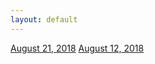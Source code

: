 ```yaml
---
layout: default
---
```


[August 21, 2018](./poems/08212018.html)
[August 12, 2018](./poems/08122018.html) 
